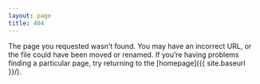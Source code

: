 ```yaml
---
layout: page
title: 404
---
```


The page you requested wasn’t found. You may have an incorrect URL, or the file could have been moved or renamed. If you’re having problems finding a particular page, try returning to the [homepage]({{ site.baseurl }}/).